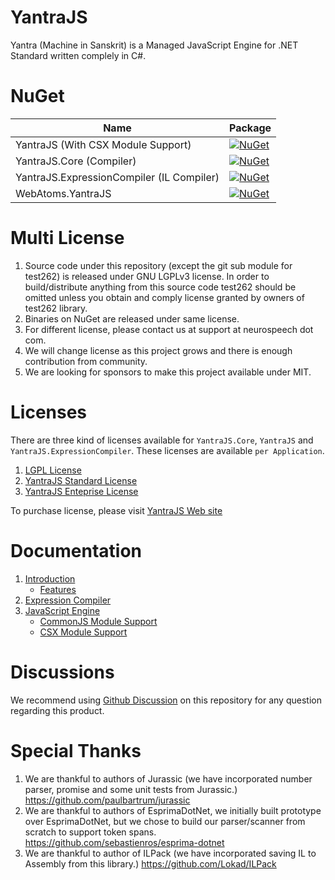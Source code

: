 ﻿# YantraJS
Yantra (Machine in Sanskrit) is a Managed JavaScript Engine for .NET Standard written complely in C#.

# NuGet
| Name                                               | Package                                                                                                                                                        |
|----------------------------------------------------|----------------------------------------------------------------------------------------------------------------------------------------------------------------|
| YantraJS (With CSX Module Support)                              | [![NuGet](https://img.shields.io/nuget/v/YantraJS.svg?label=NuGet)](https://www.nuget.org/packages/YantraJS)                           |
| YantraJS.Core (Compiler)| [![NuGet](https://img.shields.io/nuget/v/YantraJS.Core.svg?label=NuGet)](https://www.nuget.org/packages/YantraJS.Core) |
| YantraJS.ExpressionCompiler (IL Compiler)           | [![NuGet](https://img.shields.io/nuget/v/YantraJS.ExpressionCompiler.svg?label=NuGet)](https://www.nuget.org/packages/YantraJS.ExpressionCompiler) |
| WebAtoms.YantraJS                 | [![NuGet](https://img.shields.io/nuget/v/WebAtoms.YantraJS.svg?label=NuGet)](https://www.nuget.org/packages/WebAtoms.YantraJS) |


# Multi License
1. Source code under this repository (except the git sub module for test262) is released under GNU LGPLv3 license. In order to build/distribute anything from this source code test262 should be omitted unless you obtain and comply license granted by owners of test262 library.
2. Binaries on NuGet are released under same license.
3. For different license, please contact us at support at neurospeech dot com.
4. We will change license as this project grows and there is enough contribution from community.
5. We are looking for sponsors to make this project available under MIT.

# Licenses

There are three kind of licenses available for `YantraJS.Core`, `YantraJS` and `YantraJS.ExpressionCompiler`. These licenses are available `per Application`.

1. [LGPL License](https://github.com/yantrajs/yantra/wiki/License#lgpl-license)
2. [YantraJS Standard License](https://github.com/yantrajs/yantra/wiki/License#yantrajs-standard-license)
3. [YantraJS Enteprise License](https://github.com/yantrajs/yantra/wiki/License#yantrajs-enterprise-license)

To purchase license, please visit [YantraJS Web site](https://yantrajs.com)

# Documentation

1. [Introduction](https://github.com/yantrajs/yantra/wiki)
   - [Features](https://github.com/yantrajs/yantra/wiki#features)
2. [Expression Compiler](https://github.com/yantrajs/yantra/wiki/Expression-Compiler)
3. [JavaScript Engine](https://github.com/yantrajs/yantra/wiki/JavaScript-Engine-Example)
   - [CommonJS Module Support](https://github.com/yantrajs/yantra/wiki/JavaScript-Engine-Example#jsmodulecontext)
   - [CSX Module Support](https://github.com/yantrajs/yantra/wiki/JavaScript-Engine-Example#yantrajscontext)

# Discussions
We recommend using [Github Discussion](https://github.com/yantrajs/yantra/discussions) on this repository for any question regarding this product.

# Special Thanks
1. We are thankful to authors of Jurassic (we have incorporated number parser, promise and some unit tests from Jurassic.) https://github.com/paulbartrum/jurassic
2. We are thankful to authors of EsprimaDotNet, we initially built prototype over EsprimaDotNet, but we chose to build our parser/scanner from scratch to support token spans. https://github.com/sebastienros/esprima-dotnet
3. We are thankful to author of ILPack (we have incorporated saving IL to Assembly from this library.) https://github.com/Lokad/ILPack

